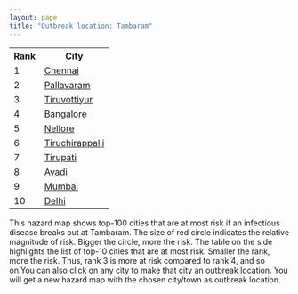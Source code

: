 ```yaml
---
layout: page
title: "Outbreak location: Tambaram"
---
```

<div class="flex-container">
<div class="flex-item-left" id="mapid">
<script src="https://buda-magenta.github.io/hazard_map/load_map.js"></script>

<script>
var marker_outbreak = L.marker([12.929903, 80.111823],{"autoPan": true}).addTo(map); marker_outbreak.bindTooltip("Tambaram").openTooltip();

var circle_1 = L.circle([13.083694, 80.270186], {"pane": "markerPane", "color": "red", "fill": true, "fillOpacity": 0.2, "fillRule": "evenodd", "lineCap": "round", "lineJoin": "round", "opacity": 1.0, "radius": 285766, "stroke": true, "weight": 3}).addTo(map);
circle_1.bindTooltip("Chennai<br>rank: 1<br>hazard index: 0.285766")
circle_1.bindPopup('<a href="https://buda-magenta.github.io/hazard_map/Chennai">Chennai</a>')

var circle_2 = L.circle([12.989816, 80.100987], {"pane": "markerPane", "color": "red", "fill": true, "fillOpacity": 0.2, "fillRule": "evenodd", "lineCap": "round", "lineJoin": "round", "opacity": 1.0, "radius": 34346, "stroke": true, "weight": 3}).addTo(map);
circle_2.bindTooltip("Pallavaram<br>rank: 2<br>hazard index: 0.034346")
circle_2.bindPopup('<a href="https://buda-magenta.github.io/hazard_map/Pallavaram">Pallavaram</a>')

var circle_3 = L.circle([13.156387, 80.300528], {"pane": "markerPane", "color": "red", "fill": true, "fillOpacity": 0.2, "fillRule": "evenodd", "lineCap": "round", "lineJoin": "round", "opacity": 1.0, "radius": 15011, "stroke": true, "weight": 3}).addTo(map);
circle_3.bindTooltip("Tiruvottiyur<br>rank: 3<br>hazard index: 0.015012")
circle_3.bindPopup('<a href="https://buda-magenta.github.io/hazard_map/Tiruvottiyur">Tiruvottiyur</a>')

var circle_4 = L.circle([12.979120, 77.591300], {"pane": "markerPane", "color": "red", "fill": true, "fillOpacity": 0.2, "fillRule": "evenodd", "lineCap": "round", "lineJoin": "round", "opacity": 1.0, "radius": 9274, "stroke": true, "weight": 3}).addTo(map);
circle_4.bindTooltip("Bangalore<br>rank: 4<br>hazard index: 0.009274")
circle_4.bindPopup('<a href="https://buda-magenta.github.io/hazard_map/Bangalore">Bangalore</a>')

var circle_5 = L.circle([14.449372, 79.987376], {"pane": "markerPane", "color": "red", "fill": true, "fillOpacity": 0.2, "fillRule": "evenodd", "lineCap": "round", "lineJoin": "round", "opacity": 1.0, "radius": 8617, "stroke": true, "weight": 3}).addTo(map);
circle_5.bindTooltip("Nellore<br>rank: 5<br>hazard index: 0.008618")
circle_5.bindPopup('<a href="https://buda-magenta.github.io/hazard_map/Nellore">Nellore</a>')

var circle_6 = L.circle([10.804973, 78.687030], {"pane": "markerPane", "color": "red", "fill": true, "fillOpacity": 0.2, "fillRule": "evenodd", "lineCap": "round", "lineJoin": "round", "opacity": 1.0, "radius": 7098, "stroke": true, "weight": 3}).addTo(map);
circle_6.bindTooltip("Tiruchirappalli<br>rank: 6<br>hazard index: 0.007099")
circle_6.bindPopup('<a href="https://buda-magenta.github.io/hazard_map/Tiruchirappalli">Tiruchirappalli</a>')

var circle_7 = L.circle([13.631637, 79.423171], {"pane": "markerPane", "color": "red", "fill": true, "fillOpacity": 0.2, "fillRule": "evenodd", "lineCap": "round", "lineJoin": "round", "opacity": 1.0, "radius": 6122, "stroke": true, "weight": 3}).addTo(map);
circle_7.bindTooltip("Tirupati<br>rank: 7<br>hazard index: 0.006123")
circle_7.bindPopup('<a href="https://buda-magenta.github.io/hazard_map/Tirupati">Tirupati</a>')

var circle_8 = L.circle([13.125476, 80.094090], {"pane": "markerPane", "color": "red", "fill": true, "fillOpacity": 0.2, "fillRule": "evenodd", "lineCap": "round", "lineJoin": "round", "opacity": 1.0, "radius": 5879, "stroke": true, "weight": 3}).addTo(map);
circle_8.bindTooltip("Avadi<br>rank: 8<br>hazard index: 0.005879")
circle_8.bindPopup('<a href="https://buda-magenta.github.io/hazard_map/Avadi">Avadi</a>')

var circle_9 = L.circle([19.075990, 72.877393], {"pane": "markerPane", "color": "red", "fill": true, "fillOpacity": 0.2, "fillRule": "evenodd", "lineCap": "round", "lineJoin": "round", "opacity": 1.0, "radius": 5410, "stroke": true, "weight": 3}).addTo(map);
circle_9.bindTooltip("Mumbai<br>rank: 9<br>hazard index: 0.005411")
circle_9.bindPopup('<a href="https://buda-magenta.github.io/hazard_map/Mumbai">Mumbai</a>')

var circle_10 = L.circle([28.651718, 77.221939], {"pane": "markerPane", "color": "red", "fill": true, "fillOpacity": 0.2, "fillRule": "evenodd", "lineCap": "round", "lineJoin": "round", "opacity": 1.0, "radius": 5382, "stroke": true, "weight": 3}).addTo(map);
circle_10.bindTooltip("Delhi<br>rank: 10<br>hazard index: 0.005382")
circle_10.bindPopup('<a href="https://buda-magenta.github.io/hazard_map/Delhi">Delhi</a>')

var circle_11 = L.circle([11.001812, 76.962842], {"pane": "markerPane", "color": "red", "fill": true, "fillOpacity": 0.2, "fillRule": "evenodd", "lineCap": "round", "lineJoin": "round", "opacity": 1.0, "radius": 5111, "stroke": true, "weight": 3}).addTo(map);
circle_11.bindTooltip("Coimbatore<br>rank: 11<br>hazard index: 0.005111")
circle_11.bindPopup('<a href="https://buda-magenta.github.io/hazard_map/Coimbatore">Coimbatore</a>')

var circle_12 = L.circle([9.926115, 78.114098], {"pane": "markerPane", "color": "red", "fill": true, "fillOpacity": 0.2, "fillRule": "evenodd", "lineCap": "round", "lineJoin": "round", "opacity": 1.0, "radius": 5103, "stroke": true, "weight": 3}).addTo(map);
circle_12.bindTooltip("Madurai<br>rank: 12<br>hazard index: 0.005104")
circle_12.bindPopup('<a href="https://buda-magenta.github.io/hazard_map/Madurai">Madurai</a>')

var circle_13 = L.circle([11.664300, 78.146000], {"pane": "markerPane", "color": "red", "fill": true, "fillOpacity": 0.2, "fillRule": "evenodd", "lineCap": "round", "lineJoin": "round", "opacity": 1.0, "radius": 4255, "stroke": true, "weight": 3}).addTo(map);
circle_13.bindTooltip("Salem<br>rank: 13<br>hazard index: 0.004255")
circle_13.bindPopup('<a href="https://buda-magenta.github.io/hazard_map/Salem">Salem</a>')

var circle_14 = L.circle([17.388786, 78.461065], {"pane": "markerPane", "color": "red", "fill": true, "fillOpacity": 0.2, "fillRule": "evenodd", "lineCap": "round", "lineJoin": "round", "opacity": 1.0, "radius": 3765, "stroke": true, "weight": 3}).addTo(map);
circle_14.bindTooltip("Hyderabad<br>rank: 14<br>hazard index: 0.003766")
circle_14.bindPopup('<a href="https://buda-magenta.github.io/hazard_map/Hyderabad">Hyderabad</a>')

var circle_15 = L.circle([12.794811, 79.000641], {"pane": "markerPane", "color": "red", "fill": true, "fillOpacity": 0.2, "fillRule": "evenodd", "lineCap": "round", "lineJoin": "round", "opacity": 1.0, "radius": 3170, "stroke": true, "weight": 3}).addTo(map);
circle_15.bindTooltip("Vellore<br>rank: 15<br>hazard index: 0.003171")
circle_15.bindPopup('<a href="https://buda-magenta.github.io/hazard_map/Vellore">Vellore</a>')

var circle_16 = L.circle([11.715950, 79.767053], {"pane": "markerPane", "color": "red", "fill": true, "fillOpacity": 0.2, "fillRule": "evenodd", "lineCap": "round", "lineJoin": "round", "opacity": 1.0, "radius": 2907, "stroke": true, "weight": 3}).addTo(map);
circle_16.bindTooltip("Cuddalore Port<br>rank: 16<br>hazard index: 0.002908")
circle_16.bindPopup('<a href="https://buda-magenta.github.io/hazard_map/Cuddalore_Port">Cuddalore Port</a>')

var circle_17 = L.circle([22.541418, 88.357691], {"pane": "markerPane", "color": "red", "fill": true, "fillOpacity": 0.2, "fillRule": "evenodd", "lineCap": "round", "lineJoin": "round", "opacity": 1.0, "radius": 2820, "stroke": true, "weight": 3}).addTo(map);
circle_17.bindTooltip("Kolkata<br>rank: 17<br>hazard index: 0.002820")
circle_17.bindPopup('<a href="https://buda-magenta.github.io/hazard_map/Kolkata">Kolkata</a>')

var circle_18 = L.circle([12.836393, 79.705330], {"pane": "markerPane", "color": "red", "fill": true, "fillOpacity": 0.2, "fillRule": "evenodd", "lineCap": "round", "lineJoin": "round", "opacity": 1.0, "radius": 2746, "stroke": true, "weight": 3}).addTo(map);
circle_18.bindTooltip("Kanchipuram<br>rank: 18<br>hazard index: 0.002747")
circle_18.bindPopup('<a href="https://buda-magenta.github.io/hazard_map/Kanchipuram">Kanchipuram</a>')

var circle_19 = L.circle([16.508759, 80.618510], {"pane": "markerPane", "color": "red", "fill": true, "fillOpacity": 0.2, "fillRule": "evenodd", "lineCap": "round", "lineJoin": "round", "opacity": 1.0, "radius": 2085, "stroke": true, "weight": 3}).addTo(map);
circle_19.bindTooltip("Vijayawada<br>rank: 19<br>hazard index: 0.002085")
circle_19.bindPopup('<a href="https://buda-magenta.github.io/hazard_map/Vijayawada">Vijayawada</a>')

var circle_20 = L.circle([18.521428, 73.854454], {"pane": "markerPane", "color": "red", "fill": true, "fillOpacity": 0.2, "fillRule": "evenodd", "lineCap": "round", "lineJoin": "round", "opacity": 1.0, "radius": 2052, "stroke": true, "weight": 3}).addTo(map);
circle_20.bindTooltip("Pune<br>rank: 20<br>hazard index: 0.002053")
circle_20.bindPopup('<a href="https://buda-magenta.github.io/hazard_map/Pune">Pune</a>')

var circle_21 = L.circle([8.576971, 77.050125], {"pane": "markerPane", "color": "red", "fill": true, "fillOpacity": 0.2, "fillRule": "evenodd", "lineCap": "round", "lineJoin": "round", "opacity": 1.0, "radius": 1354, "stroke": true, "weight": 3}).addTo(map);
circle_21.bindTooltip("Thiruvananthapuram<br>rank: 21<br>hazard index: 0.001354")
circle_21.bindPopup('<a href="https://buda-magenta.github.io/hazard_map/Thiruvananthapuram">Thiruvananthapuram</a>')

var circle_22 = L.circle([11.101781, 77.345192], {"pane": "markerPane", "color": "red", "fill": true, "fillOpacity": 0.2, "fillRule": "evenodd", "lineCap": "round", "lineJoin": "round", "opacity": 1.0, "radius": 1340, "stroke": true, "weight": 3}).addTo(map);
circle_22.bindTooltip("Tiruppur<br>rank: 22<br>hazard index: 0.001340")
circle_22.bindPopup('<a href="https://buda-magenta.github.io/hazard_map/Tiruppur">Tiruppur</a>')

var circle_23 = L.circle([12.792907, 78.699917], {"pane": "markerPane", "color": "red", "fill": true, "fillOpacity": 0.2, "fillRule": "evenodd", "lineCap": "round", "lineJoin": "round", "opacity": 1.0, "radius": 1323, "stroke": true, "weight": 3}).addTo(map);
circle_23.bindTooltip("Ambur<br>rank: 23<br>hazard index: 0.001323")
circle_23.bindPopup('<a href="https://buda-magenta.github.io/hazard_map/Ambur">Ambur</a>')

var circle_24 = L.circle([12.955100, 78.269900], {"pane": "markerPane", "color": "red", "fill": true, "fillOpacity": 0.2, "fillRule": "evenodd", "lineCap": "round", "lineJoin": "round", "opacity": 1.0, "radius": 1310, "stroke": true, "weight": 3}).addTo(map);
circle_24.bindTooltip("Robertson Pet<br>rank: 24<br>hazard index: 0.001310")
circle_24.bindPopup('<a href="https://buda-magenta.github.io/hazard_map/Robertson_Pet">Robertson Pet</a>')

var circle_25 = L.circle([13.573260, 78.479146], {"pane": "markerPane", "color": "red", "fill": true, "fillOpacity": 0.2, "fillRule": "evenodd", "lineCap": "round", "lineJoin": "round", "opacity": 1.0, "radius": 1275, "stroke": true, "weight": 3}).addTo(map);
circle_25.bindTooltip("Madanapalle<br>rank: 25<br>hazard index: 0.001276")
circle_25.bindPopup('<a href="https://buda-magenta.github.io/hazard_map/Madanapalle">Madanapalle</a>')

var circle_26 = L.circle([17.723128, 83.301284], {"pane": "markerPane", "color": "red", "fill": true, "fillOpacity": 0.2, "fillRule": "evenodd", "lineCap": "round", "lineJoin": "round", "opacity": 1.0, "radius": 1230, "stroke": true, "weight": 3}).addTo(map);
circle_26.bindTooltip("Visakhapatnam<br>rank: 26<br>hazard index: 0.001230")
circle_26.bindPopup('<a href="https://buda-magenta.github.io/hazard_map/Visakhapatnam">Visakhapatnam</a>')

var circle_27 = L.circle([23.021624, 72.579707], {"pane": "markerPane", "color": "red", "fill": true, "fillOpacity": 0.2, "fillRule": "evenodd", "lineCap": "round", "lineJoin": "round", "opacity": 1.0, "radius": 1149, "stroke": true, "weight": 3}).addTo(map);
circle_27.bindTooltip("Ahmedabad<br>rank: 27<br>hazard index: 0.001149")
circle_27.bindPopup('<a href="https://buda-magenta.github.io/hazard_map/Ahmedabad">Ahmedabad</a>')

var circle_28 = L.circle([9.931308, 76.267414], {"pane": "markerPane", "color": "red", "fill": true, "fillOpacity": 0.2, "fillRule": "evenodd", "lineCap": "round", "lineJoin": "round", "opacity": 1.0, "radius": 1072, "stroke": true, "weight": 3}).addTo(map);
circle_28.bindTooltip("Kochi<br>rank: 28<br>hazard index: 0.001073")
circle_28.bindPopup('<a href="https://buda-magenta.github.io/hazard_map/Kochi">Kochi</a>')

var circle_29 = L.circle([13.160105, 79.155551], {"pane": "markerPane", "color": "red", "fill": true, "fillOpacity": 0.2, "fillRule": "evenodd", "lineCap": "round", "lineJoin": "round", "opacity": 1.0, "radius": 1034, "stroke": true, "weight": 3}).addTo(map);
circle_29.bindTooltip("Chittoor<br>rank: 29<br>hazard index: 0.001035")
circle_29.bindPopup('<a href="https://buda-magenta.github.io/hazard_map/Chittoor">Chittoor</a>')

var circle_30 = L.circle([11.664535, 92.739045], {"pane": "markerPane", "color": "red", "fill": true, "fillOpacity": 0.2, "fillRule": "evenodd", "lineCap": "round", "lineJoin": "round", "opacity": 1.0, "radius": 1007, "stroke": true, "weight": 3}).addTo(map);
circle_30.bindTooltip("Port Blair<br>rank: 30<br>hazard index: 0.001008")
circle_30.bindPopup('<a href="https://buda-magenta.github.io/hazard_map/Port_Blair">Port Blair</a>')

var circle_31 = L.circle([10.915649, 79.806949], {"pane": "markerPane", "color": "red", "fill": true, "fillOpacity": 0.2, "fillRule": "evenodd", "lineCap": "round", "lineJoin": "round", "opacity": 1.0, "radius": 1005, "stroke": true, "weight": 3}).addTo(map);
circle_31.bindTooltip("Pondicherry<br>rank: 31<br>hazard index: 0.001006")
circle_31.bindPopup('<a href="https://buda-magenta.github.io/hazard_map/Pondicherry">Pondicherry</a>')

var circle_32 = L.circle([10.786027, 79.138150], {"pane": "markerPane", "color": "red", "fill": true, "fillOpacity": 0.2, "fillRule": "evenodd", "lineCap": "round", "lineJoin": "round", "opacity": 1.0, "radius": 1004, "stroke": true, "weight": 3}).addTo(map);
circle_32.bindTooltip("Thanjavur<br>rank: 32<br>hazard index: 0.001005")
circle_32.bindPopup('<a href="https://buda-magenta.github.io/hazard_map/Thanjavur">Thanjavur</a>')

var circle_33 = L.circle([12.227213, 79.070156], {"pane": "markerPane", "color": "red", "fill": true, "fillOpacity": 0.2, "fillRule": "evenodd", "lineCap": "round", "lineJoin": "round", "opacity": 1.0, "radius": 859, "stroke": true, "weight": 3}).addTo(map);
circle_33.bindTooltip("Tiruvannamalai<br>rank: 33<br>hazard index: 0.000859")
circle_33.bindPopup('<a href="https://buda-magenta.github.io/hazard_map/Tiruvannamalai">Tiruvannamalai</a>')

var circle_34 = L.circle([10.330330, 78.067398], {"pane": "markerPane", "color": "red", "fill": true, "fillOpacity": 0.2, "fillRule": "evenodd", "lineCap": "round", "lineJoin": "round", "opacity": 1.0, "radius": 855, "stroke": true, "weight": 3}).addTo(map);
circle_34.bindTooltip("Dindigul<br>rank: 34<br>hazard index: 0.000855")
circle_34.bindPopup('<a href="https://buda-magenta.github.io/hazard_map/Dindigul">Dindigul</a>')

var circle_35 = L.circle([20.266777, 85.843559], {"pane": "markerPane", "color": "red", "fill": true, "fillOpacity": 0.2, "fillRule": "evenodd", "lineCap": "round", "lineJoin": "round", "opacity": 1.0, "radius": 746, "stroke": true, "weight": 3}).addTo(map);
circle_35.bindTooltip("Bhubaneswar<br>rank: 35<br>hazard index: 0.000747")
circle_35.bindPopup('<a href="https://buda-magenta.github.io/hazard_map/Bhubaneswar">Bhubaneswar</a>')

var circle_36 = L.circle([8.701220, 77.579269], {"pane": "markerPane", "color": "red", "fill": true, "fillOpacity": 0.2, "fillRule": "evenodd", "lineCap": "round", "lineJoin": "round", "opacity": 1.0, "radius": 746, "stroke": true, "weight": 3}).addTo(map);
circle_36.bindTooltip("Tirunelveli<br>rank: 36<br>hazard index: 0.000746")
circle_36.bindPopup('<a href="https://buda-magenta.github.io/hazard_map/Tirunelveli">Tirunelveli</a>')

var circle_37 = L.circle([25.531031, 78.652689], {"pane": "markerPane", "color": "red", "fill": true, "fillOpacity": 0.2, "fillRule": "evenodd", "lineCap": "round", "lineJoin": "round", "opacity": 1.0, "radius": 648, "stroke": true, "weight": 3}).addTo(map);
circle_37.bindTooltip("Jhansi<br>rank: 37<br>hazard index: 0.000648")
circle_37.bindPopup('<a href="https://buda-magenta.github.io/hazard_map/Jhansi">Jhansi</a>')

var circle_38 = L.circle([11.369204, 77.676627], {"pane": "markerPane", "color": "red", "fill": true, "fillOpacity": 0.2, "fillRule": "evenodd", "lineCap": "round", "lineJoin": "round", "opacity": 1.0, "radius": 626, "stroke": true, "weight": 3}).addTo(map);
circle_38.bindTooltip("Erode<br>rank: 38<br>hazard index: 0.000626")
circle_38.bindPopup('<a href="https://buda-magenta.github.io/hazard_map/Erode">Erode</a>')

var circle_39 = L.circle([21.149813, 79.082056], {"pane": "markerPane", "color": "red", "fill": true, "fillOpacity": 0.2, "fillRule": "evenodd", "lineCap": "round", "lineJoin": "round", "opacity": 1.0, "radius": 557, "stroke": true, "weight": 3}).addTo(map);
circle_39.bindTooltip("Nagpur<br>rank: 39<br>hazard index: 0.000557")
circle_39.bindPopup('<a href="https://buda-magenta.github.io/hazard_map/Nagpur">Nagpur</a>')

var circle_40 = L.circle([26.180598, 91.753943], {"pane": "markerPane", "color": "red", "fill": true, "fillOpacity": 0.2, "fillRule": "evenodd", "lineCap": "round", "lineJoin": "round", "opacity": 1.0, "radius": 529, "stroke": true, "weight": 3}).addTo(map);
circle_40.bindTooltip("Guwahati<br>rank: 40<br>hazard index: 0.000529")
circle_40.bindPopup('<a href="https://buda-magenta.github.io/hazard_map/Guwahati">Guwahati</a>')

var circle_41 = L.circle([12.869810, 74.843008], {"pane": "markerPane", "color": "red", "fill": true, "fillOpacity": 0.2, "fillRule": "evenodd", "lineCap": "round", "lineJoin": "round", "opacity": 1.0, "radius": 508, "stroke": true, "weight": 3}).addTo(map);
circle_41.bindTooltip("Mangalore<br>rank: 41<br>hazard index: 0.000509")
circle_41.bindPopup('<a href="https://buda-magenta.github.io/hazard_map/Mangalore">Mangalore</a>')

var circle_42 = L.circle([16.291519, 80.454159], {"pane": "markerPane", "color": "red", "fill": true, "fillOpacity": 0.2, "fillRule": "evenodd", "lineCap": "round", "lineJoin": "round", "opacity": 1.0, "radius": 495, "stroke": true, "weight": 3}).addTo(map);
circle_42.bindTooltip("Guntur<br>rank: 42<br>hazard index: 0.000495")
circle_42.bindPopup('<a href="https://buda-magenta.github.io/hazard_map/Guntur">Guntur</a>')

var circle_43 = L.circle([10.964555, 79.371730], {"pane": "markerPane", "color": "red", "fill": true, "fillOpacity": 0.2, "fillRule": "evenodd", "lineCap": "round", "lineJoin": "round", "opacity": 1.0, "radius": 491, "stroke": true, "weight": 3}).addTo(map);
circle_43.bindTooltip("Kumbakonam<br>rank: 43<br>hazard index: 0.000492")
circle_43.bindPopup('<a href="https://buda-magenta.github.io/hazard_map/Kumbakonam">Kumbakonam</a>')

var circle_44 = L.circle([11.258608, 75.778874], {"pane": "markerPane", "color": "red", "fill": true, "fillOpacity": 0.2, "fillRule": "evenodd", "lineCap": "round", "lineJoin": "round", "opacity": 1.0, "radius": 480, "stroke": true, "weight": 3}).addTo(map);
circle_44.bindTooltip("Kozhikode<br>rank: 44<br>hazard index: 0.000481")
circle_44.bindPopup('<a href="https://buda-magenta.github.io/hazard_map/Kozhikode">Kozhikode</a>')

var circle_45 = L.circle([8.887951, 76.595501], {"pane": "markerPane", "color": "red", "fill": true, "fillOpacity": 0.2, "fillRule": "evenodd", "lineCap": "round", "lineJoin": "round", "opacity": 1.0, "radius": 460, "stroke": true, "weight": 3}).addTo(map);
circle_45.bindTooltip("Kollam<br>rank: 45<br>hazard index: 0.000460")
circle_45.bindPopup('<a href="https://buda-magenta.github.io/hazard_map/Kollam">Kollam</a>')

var circle_46 = L.circle([10.525626, 76.213254], {"pane": "markerPane", "color": "red", "fill": true, "fillOpacity": 0.2, "fillRule": "evenodd", "lineCap": "round", "lineJoin": "round", "opacity": 1.0, "radius": 459, "stroke": true, "weight": 3}).addTo(map);
circle_46.bindTooltip("Thrissur<br>rank: 46<br>hazard index: 0.000460")
circle_46.bindPopup('<a href="https://buda-magenta.github.io/hazard_map/Thrissur">Thrissur</a>')

var circle_47 = L.circle([15.398403, 73.812918], {"pane": "markerPane", "color": "red", "fill": true, "fillOpacity": 0.2, "fillRule": "evenodd", "lineCap": "round", "lineJoin": "round", "opacity": 1.0, "radius": 457, "stroke": true, "weight": 3}).addTo(map);
circle_47.bindTooltip("Vasco Da Gama<br>rank: 47<br>hazard index: 0.000457")
circle_47.bindPopup('<a href="https://buda-magenta.github.io/hazard_map/Vasco_Da_Gama">Vasco Da Gama</a>')

var circle_48 = L.circle([12.305183, 76.655361], {"pane": "markerPane", "color": "red", "fill": true, "fillOpacity": 0.2, "fillRule": "evenodd", "lineCap": "round", "lineJoin": "round", "opacity": 1.0, "radius": 435, "stroke": true, "weight": 3}).addTo(map);
circle_48.bindTooltip("Mysore<br>rank: 48<br>hazard index: 0.000436")
circle_48.bindPopup('<a href="https://buda-magenta.github.io/hazard_map/Mysore">Mysore</a>')

var circle_49 = L.circle([26.915458, 75.818982], {"pane": "markerPane", "color": "red", "fill": true, "fillOpacity": 0.2, "fillRule": "evenodd", "lineCap": "round", "lineJoin": "round", "opacity": 1.0, "radius": 427, "stroke": true, "weight": 3}).addTo(map);
circle_49.bindTooltip("Jaipur<br>rank: 49<br>hazard index: 0.000427")
circle_49.bindPopup('<a href="https://buda-magenta.github.io/hazard_map/Jaipur">Jaipur</a>')

var circle_50 = L.circle([17.005045, 81.780473], {"pane": "markerPane", "color": "red", "fill": true, "fillOpacity": 0.2, "fillRule": "evenodd", "lineCap": "round", "lineJoin": "round", "opacity": 1.0, "radius": 392, "stroke": true, "weight": 3}).addTo(map);
circle_50.bindTooltip("Rajahmundry<br>rank: 50<br>hazard index: 0.000393")
circle_50.bindPopup('<a href="https://buda-magenta.github.io/hazard_map/Rajahmundry">Rajahmundry</a>')

var circle_51 = L.circle([10.805628, 79.824660], {"pane": "markerPane", "color": "red", "fill": true, "fillOpacity": 0.2, "fillRule": "evenodd", "lineCap": "round", "lineJoin": "round", "opacity": 1.0, "radius": 359, "stroke": true, "weight": 3}).addTo(map);
circle_51.bindTooltip("Nagapattinam<br>rank: 51<br>hazard index: 0.000360")
circle_51.bindPopup('<a href="https://buda-magenta.github.io/hazard_map/Nagapattinam">Nagapattinam</a>')

var circle_52 = L.circle([15.507554, 80.060800], {"pane": "markerPane", "color": "red", "fill": true, "fillOpacity": 0.2, "fillRule": "evenodd", "lineCap": "round", "lineJoin": "round", "opacity": 1.0, "radius": 334, "stroke": true, "weight": 3}).addTo(map);
circle_52.bindTooltip("Ongole<br>rank: 52<br>hazard index: 0.000335")
circle_52.bindPopup('<a href="https://buda-magenta.github.io/hazard_map/Ongole">Ongole</a>')

var circle_53 = L.circle([10.787898, 76.474087], {"pane": "markerPane", "color": "red", "fill": true, "fillOpacity": 0.2, "fillRule": "evenodd", "lineCap": "round", "lineJoin": "round", "opacity": 1.0, "radius": 323, "stroke": true, "weight": 3}).addTo(map);
circle_53.bindTooltip("Palakkad<br>rank: 53<br>hazard index: 0.000323")
circle_53.bindPopup('<a href="https://buda-magenta.github.io/hazard_map/Palakkad">Palakkad</a>')

var circle_54 = L.circle([19.194329, 72.970178], {"pane": "markerPane", "color": "red", "fill": true, "fillOpacity": 0.2, "fillRule": "evenodd", "lineCap": "round", "lineJoin": "round", "opacity": 1.0, "radius": 302, "stroke": true, "weight": 3}).addTo(map);
circle_54.bindTooltip("Thane<br>rank: 54<br>hazard index: 0.000303")
circle_54.bindPopup('<a href="https://buda-magenta.github.io/hazard_map/Thane">Thane</a>')

var circle_55 = L.circle([14.475294, 78.821686], {"pane": "markerPane", "color": "red", "fill": true, "fillOpacity": 0.2, "fillRule": "evenodd", "lineCap": "round", "lineJoin": "round", "opacity": 1.0, "radius": 289, "stroke": true, "weight": 3}).addTo(map);
circle_55.bindTooltip("Kadapa<br>rank: 55<br>hazard index: 0.000290")
circle_55.bindPopup('<a href="https://buda-magenta.github.io/hazard_map/Kadapa">Kadapa</a>')

var circle_56 = L.circle([8.805260, 78.145274], {"pane": "markerPane", "color": "red", "fill": true, "fillOpacity": 0.2, "fillRule": "evenodd", "lineCap": "round", "lineJoin": "round", "opacity": 1.0, "radius": 288, "stroke": true, "weight": 3}).addTo(map);
circle_56.bindTooltip("Thoothukudi<br>rank: 56<br>hazard index: 0.000289")
circle_56.bindPopup('<a href="https://buda-magenta.github.io/hazard_map/Thoothukudi">Thoothukudi</a>')

var circle_57 = L.circle([10.500000, 78.833333], {"pane": "markerPane", "color": "red", "fill": true, "fillOpacity": 0.2, "fillRule": "evenodd", "lineCap": "round", "lineJoin": "round", "opacity": 1.0, "radius": 270, "stroke": true, "weight": 3}).addTo(map);
circle_57.bindTooltip("Pudukkottai<br>rank: 57<br>hazard index: 0.000271")
circle_57.bindPopup('<a href="https://buda-magenta.github.io/hazard_map/Pudukkottai">Pudukkottai</a>')

var circle_58 = L.circle([23.258486, 77.401989], {"pane": "markerPane", "color": "red", "fill": true, "fillOpacity": 0.2, "fillRule": "evenodd", "lineCap": "round", "lineJoin": "round", "opacity": 1.0, "radius": 267, "stroke": true, "weight": 3}).addTo(map);
circle_58.bindTooltip("Bhopal<br>rank: 58<br>hazard index: 0.000267")
circle_58.bindPopup('<a href="https://buda-magenta.github.io/hazard_map/Bhopal">Bhopal</a>')

var circle_59 = L.circle([21.170200, 72.831100], {"pane": "markerPane", "color": "red", "fill": true, "fillOpacity": 0.2, "fillRule": "evenodd", "lineCap": "round", "lineJoin": "round", "opacity": 1.0, "radius": 263, "stroke": true, "weight": 3}).addTo(map);
circle_59.bindTooltip("Surat<br>rank: 59<br>hazard index: 0.000264")
circle_59.bindPopup('<a href="https://buda-magenta.github.io/hazard_map/Surat">Surat</a>')

var circle_60 = L.circle([10.044512, 78.743363], {"pane": "markerPane", "color": "red", "fill": true, "fillOpacity": 0.2, "fillRule": "evenodd", "lineCap": "round", "lineJoin": "round", "opacity": 1.0, "radius": 246, "stroke": true, "weight": 3}).addTo(map);
circle_60.bindTooltip("Karaikkudi<br>rank: 60<br>hazard index: 0.000247")
circle_60.bindPopup('<a href="https://buda-magenta.github.io/hazard_map/Karaikkudi">Karaikkudi</a>')

var circle_61 = L.circle([8.188047, 77.429049], {"pane": "markerPane", "color": "red", "fill": true, "fillOpacity": 0.2, "fillRule": "evenodd", "lineCap": "round", "lineJoin": "round", "opacity": 1.0, "radius": 240, "stroke": true, "weight": 3}).addTo(map);
circle_61.bindTooltip("Nagercoil<br>rank: 61<br>hazard index: 0.000241")
circle_61.bindPopup('<a href="https://buda-magenta.github.io/hazard_map/Nagercoil">Nagercoil</a>')

var circle_62 = L.circle([13.340077, 77.100621], {"pane": "markerPane", "color": "red", "fill": true, "fillOpacity": 0.2, "fillRule": "evenodd", "lineCap": "round", "lineJoin": "round", "opacity": 1.0, "radius": 236, "stroke": true, "weight": 3}).addTo(map);
circle_62.bindTooltip("Tumkur<br>rank: 62<br>hazard index: 0.000237")
circle_62.bindPopup('<a href="https://buda-magenta.github.io/hazard_map/Tumkur">Tumkur</a>')

var circle_63 = L.circle([16.237773, 80.646422], {"pane": "markerPane", "color": "red", "fill": true, "fillOpacity": 0.2, "fillRule": "evenodd", "lineCap": "round", "lineJoin": "round", "opacity": 1.0, "radius": 226, "stroke": true, "weight": 3}).addTo(map);
circle_63.bindTooltip("Tenali<br>rank: 63<br>hazard index: 0.000226")
circle_63.bindPopup('<a href="https://buda-magenta.github.io/hazard_map/Tenali">Tenali</a>')

var circle_64 = L.circle([17.980609, 79.598212], {"pane": "markerPane", "color": "red", "fill": true, "fillOpacity": 0.2, "fillRule": "evenodd", "lineCap": "round", "lineJoin": "round", "opacity": 1.0, "radius": 202, "stroke": true, "weight": 3}).addTo(map);
circle_64.bindTooltip("Warangal<br>rank: 64<br>hazard index: 0.000202")
circle_64.bindPopup('<a href="https://buda-magenta.github.io/hazard_map/Warangal">Warangal</a>')

var circle_65 = L.circle([22.720362, 75.868200], {"pane": "markerPane", "color": "red", "fill": true, "fillOpacity": 0.2, "fillRule": "evenodd", "lineCap": "round", "lineJoin": "round", "opacity": 1.0, "radius": 188, "stroke": true, "weight": 3}).addTo(map);
circle_65.bindTooltip("Indore<br>rank: 65<br>hazard index: 0.000189")
circle_65.bindPopup('<a href="https://buda-magenta.github.io/hazard_map/Indore">Indore</a>')

var circle_66 = L.circle([26.838100, 80.934600], {"pane": "markerPane", "color": "red", "fill": true, "fillOpacity": 0.2, "fillRule": "evenodd", "lineCap": "round", "lineJoin": "round", "opacity": 1.0, "radius": 185, "stroke": true, "weight": 3}).addTo(map);
circle_66.bindTooltip("Lucknow<br>rank: 66<br>hazard index: 0.000185")
circle_66.bindPopup('<a href="https://buda-magenta.github.io/hazard_map/Lucknow">Lucknow</a>')

var circle_67 = L.circle([9.403158, 77.518264], {"pane": "markerPane", "color": "red", "fill": true, "fillOpacity": 0.2, "fillRule": "evenodd", "lineCap": "round", "lineJoin": "round", "opacity": 1.0, "radius": 171, "stroke": true, "weight": 3}).addTo(map);
circle_67.bindTooltip("Rajapalayam<br>rank: 67<br>hazard index: 0.000172")
circle_67.bindPopup('<a href="https://buda-magenta.github.io/hazard_map/Rajapalayam">Rajapalayam</a>')

var circle_68 = L.circle([20.468600, 85.879200], {"pane": "markerPane", "color": "red", "fill": true, "fillOpacity": 0.2, "fillRule": "evenodd", "lineCap": "round", "lineJoin": "round", "opacity": 1.0, "radius": 166, "stroke": true, "weight": 3}).addTo(map);
circle_68.bindTooltip("Cuttack<br>rank: 68<br>hazard index: 0.000167")
circle_68.bindPopup('<a href="https://buda-magenta.github.io/hazard_map/Cuttack">Cuttack</a>')

var circle_69 = L.circle([9.500665, 76.412414], {"pane": "markerPane", "color": "red", "fill": true, "fillOpacity": 0.2, "fillRule": "evenodd", "lineCap": "round", "lineJoin": "round", "opacity": 1.0, "radius": 166, "stroke": true, "weight": 3}).addTo(map);
circle_69.bindTooltip("Alappuzha<br>rank: 69<br>hazard index: 0.000166")
circle_69.bindPopup('<a href="https://buda-magenta.github.io/hazard_map/Alappuzha">Alappuzha</a>')

var circle_70 = L.circle([16.943738, 82.235061], {"pane": "markerPane", "color": "red", "fill": true, "fillOpacity": 0.2, "fillRule": "evenodd", "lineCap": "round", "lineJoin": "round", "opacity": 1.0, "radius": 160, "stroke": true, "weight": 3}).addTo(map);
circle_70.bindTooltip("Kakinada<br>rank: 70<br>hazard index: 0.000160")
circle_70.bindPopup('<a href="https://buda-magenta.github.io/hazard_map/Kakinada">Kakinada</a>')

var circle_71 = L.circle([25.609324, 85.123525], {"pane": "markerPane", "color": "red", "fill": true, "fillOpacity": 0.2, "fillRule": "evenodd", "lineCap": "round", "lineJoin": "round", "opacity": 1.0, "radius": 150, "stroke": true, "weight": 3}).addTo(map);
circle_71.bindTooltip("Patna<br>rank: 71<br>hazard index: 0.000150")
circle_71.bindPopup('<a href="https://buda-magenta.github.io/hazard_map/Patna">Patna</a>')

var circle_72 = L.circle([13.137000, 78.133961], {"pane": "markerPane", "color": "red", "fill": true, "fillOpacity": 0.2, "fillRule": "evenodd", "lineCap": "round", "lineJoin": "round", "opacity": 1.0, "radius": 149, "stroke": true, "weight": 3}).addTo(map);
circle_72.bindTooltip("Kolar<br>rank: 72<br>hazard index: 0.000150")
circle_72.bindPopup('<a href="https://buda-magenta.github.io/hazard_map/Kolar">Kolar</a>')

var circle_73 = L.circle([17.849907, 75.276320], {"pane": "markerPane", "color": "red", "fill": true, "fillOpacity": 0.2, "fillRule": "evenodd", "lineCap": "round", "lineJoin": "round", "opacity": 1.0, "radius": 143, "stroke": true, "weight": 3}).addTo(map);
circle_73.bindTooltip("Solapur<br>rank: 73<br>hazard index: 0.000144")
circle_73.bindPopup('<a href="https://buda-magenta.github.io/hazard_map/Solapur">Solapur</a>')

var circle_74 = L.circle([16.094950, 80.165878], {"pane": "markerPane", "color": "red", "fill": true, "fillOpacity": 0.2, "fillRule": "evenodd", "lineCap": "round", "lineJoin": "round", "opacity": 1.0, "radius": 134, "stroke": true, "weight": 3}).addTo(map);
circle_74.bindTooltip("Chilakaluripet<br>rank: 74<br>hazard index: 0.000135")
circle_74.bindPopup('<a href="https://buda-magenta.github.io/hazard_map/Chilakaluripet">Chilakaluripet</a>')

var circle_75 = L.circle([27.175255, 78.009816], {"pane": "markerPane", "color": "red", "fill": true, "fillOpacity": 0.2, "fillRule": "evenodd", "lineCap": "round", "lineJoin": "round", "opacity": 1.0, "radius": 133, "stroke": true, "weight": 3}).addTo(map);
circle_75.bindTooltip("Agra<br>rank: 75<br>hazard index: 0.000133")
circle_75.bindPopup('<a href="https://buda-magenta.github.io/hazard_map/Agra">Agra</a>')

var circle_76 = L.circle([25.335649, 83.007629], {"pane": "markerPane", "color": "red", "fill": true, "fillOpacity": 0.2, "fillRule": "evenodd", "lineCap": "round", "lineJoin": "round", "opacity": 1.0, "radius": 120, "stroke": true, "weight": 3}).addTo(map);
circle_76.bindTooltip("Varanasi<br>rank: 76<br>hazard index: 0.000120")
circle_76.bindPopup('<a href="https://buda-magenta.github.io/hazard_map/Varanasi">Varanasi</a>')

var circle_77 = L.circle([16.432998, 80.993715], {"pane": "markerPane", "color": "red", "fill": true, "fillOpacity": 0.2, "fillRule": "evenodd", "lineCap": "round", "lineJoin": "round", "opacity": 1.0, "radius": 117, "stroke": true, "weight": 3}).addTo(map);
circle_77.bindTooltip("Gudivada<br>rank: 77<br>hazard index: 0.000118")
circle_77.bindPopup('<a href="https://buda-magenta.github.io/hazard_map/Gudivada">Gudivada</a>')

var circle_78 = L.circle([23.831238, 91.282382], {"pane": "markerPane", "color": "red", "fill": true, "fillOpacity": 0.2, "fillRule": "evenodd", "lineCap": "round", "lineJoin": "round", "opacity": 1.0, "radius": 111, "stroke": true, "weight": 3}).addTo(map);
circle_78.bindTooltip("Agartala<br>rank: 78<br>hazard index: 0.000111")
circle_78.bindPopup('<a href="https://buda-magenta.github.io/hazard_map/Agartala">Agartala</a>')

var circle_79 = L.circle([22.297314, 73.194257], {"pane": "markerPane", "color": "red", "fill": true, "fillOpacity": 0.2, "fillRule": "evenodd", "lineCap": "round", "lineJoin": "round", "opacity": 1.0, "radius": 103, "stroke": true, "weight": 3}).addTo(map);
circle_79.bindTooltip("Vadodara<br>rank: 79<br>hazard index: 0.000104")
circle_79.bindPopup('<a href="https://buda-magenta.github.io/hazard_map/Vadodara">Vadodara</a>')

var circle_80 = L.circle([26.460914, 80.321759], {"pane": "markerPane", "color": "red", "fill": true, "fillOpacity": 0.2, "fillRule": "evenodd", "lineCap": "round", "lineJoin": "round", "opacity": 1.0, "radius": 102, "stroke": true, "weight": 3}).addTo(map);
circle_80.bindTooltip("Kanpur<br>rank: 80<br>hazard index: 0.000103")
circle_80.bindPopup('<a href="https://buda-magenta.github.io/hazard_map/Kanpur">Kanpur</a>')

var circle_81 = L.circle([26.203725, 78.157363], {"pane": "markerPane", "color": "red", "fill": true, "fillOpacity": 0.2, "fillRule": "evenodd", "lineCap": "round", "lineJoin": "round", "opacity": 1.0, "radius": 96, "stroke": true, "weight": 3}).addTo(map);
circle_81.bindTooltip("Gwalior<br>rank: 81<br>hazard index: 0.000096")
circle_81.bindPopup('<a href="https://buda-magenta.github.io/hazard_map/Gwalior">Gwalior</a>')

var circle_82 = L.circle([24.578721, 73.686257], {"pane": "markerPane", "color": "red", "fill": true, "fillOpacity": 0.2, "fillRule": "evenodd", "lineCap": "round", "lineJoin": "round", "opacity": 1.0, "radius": 93, "stroke": true, "weight": 3}).addTo(map);
circle_82.bindTooltip("Udaipur<br>rank: 82<br>hazard index: 0.000093")
circle_82.bindPopup('<a href="https://buda-magenta.github.io/hazard_map/Udaipur">Udaipur</a>')

var circle_83 = L.circle([23.795281, 86.430964], {"pane": "markerPane", "color": "red", "fill": true, "fillOpacity": 0.2, "fillRule": "evenodd", "lineCap": "round", "lineJoin": "round", "opacity": 1.0, "radius": 93, "stroke": true, "weight": 3}).addTo(map);
circle_83.bindTooltip("Dhanbad<br>rank: 83<br>hazard index: 0.000093")
circle_83.bindPopup('<a href="https://buda-magenta.github.io/hazard_map/Dhanbad">Dhanbad</a>')

var circle_84 = L.circle([14.422347, 77.720069], {"pane": "markerPane", "color": "red", "fill": true, "fillOpacity": 0.2, "fillRule": "evenodd", "lineCap": "round", "lineJoin": "round", "opacity": 1.0, "radius": 91, "stroke": true, "weight": 3}).addTo(map);
circle_84.bindTooltip("Dharmavaram<br>rank: 84<br>hazard index: 0.000091")
circle_84.bindPopup('<a href="https://buda-magenta.github.io/hazard_map/Dharmavaram">Dharmavaram</a>')

var circle_85 = L.circle([23.370035, 85.325013], {"pane": "markerPane", "color": "red", "fill": true, "fillOpacity": 0.2, "fillRule": "evenodd", "lineCap": "round", "lineJoin": "round", "opacity": 1.0, "radius": 87, "stroke": true, "weight": 3}).addTo(map);
circle_85.bindTooltip("Ranchi<br>rank: 85<br>hazard index: 0.000088")
circle_85.bindPopup('<a href="https://buda-magenta.github.io/hazard_map/Ranchi">Ranchi</a>')

var circle_86 = L.circle([16.181939, 81.135130], {"pane": "markerPane", "color": "red", "fill": true, "fillOpacity": 0.2, "fillRule": "evenodd", "lineCap": "round", "lineJoin": "round", "opacity": 1.0, "radius": 87, "stroke": true, "weight": 3}).addTo(map);
circle_86.bindTooltip("Machilipatnam<br>rank: 86<br>hazard index: 0.000088")
circle_86.bindPopup('<a href="https://buda-magenta.github.io/hazard_map/Machilipatnam">Machilipatnam</a>')

var circle_87 = L.circle([19.807608, 85.825254], {"pane": "markerPane", "color": "red", "fill": true, "fillOpacity": 0.2, "fillRule": "evenodd", "lineCap": "round", "lineJoin": "round", "opacity": 1.0, "radius": 85, "stroke": true, "weight": 3}).addTo(map);
circle_87.bindTooltip("Puri<br>rank: 87<br>hazard index: 0.000086")
circle_87.bindPopup('<a href="https://buda-magenta.github.io/hazard_map/Puri">Puri</a>')

var circle_88 = L.circle([16.676135, 81.170868], {"pane": "markerPane", "color": "red", "fill": true, "fillOpacity": 0.2, "fillRule": "evenodd", "lineCap": "round", "lineJoin": "round", "opacity": 1.0, "radius": 85, "stroke": true, "weight": 3}).addTo(map);
circle_88.bindTooltip("Eluru<br>rank: 88<br>hazard index: 0.000086")
circle_88.bindPopup('<a href="https://buda-magenta.github.io/hazard_map/Eluru">Eluru</a>')

var circle_89 = L.circle([15.351838, 75.137985], {"pane": "markerPane", "color": "red", "fill": true, "fillOpacity": 0.2, "fillRule": "evenodd", "lineCap": "round", "lineJoin": "round", "opacity": 1.0, "radius": 83, "stroke": true, "weight": 3}).addTo(map);
circle_89.bindTooltip("Hubli<br>rank: 89<br>hazard index: 0.000084")
circle_89.bindPopup('<a href="https://buda-magenta.github.io/hazard_map/Hubli">Hubli</a>')

var circle_90 = L.circle([22.591260, 88.390964], {"pane": "markerPane", "color": "red", "fill": true, "fillOpacity": 0.2, "fillRule": "evenodd", "lineCap": "round", "lineJoin": "round", "opacity": 1.0, "radius": 82, "stroke": true, "weight": 3}).addTo(map);
circle_90.bindTooltip("Bidhan Nagar<br>rank: 90<br>hazard index: 0.000083")
circle_90.bindPopup('<a href="https://buda-magenta.github.io/hazard_map/Bidhan_Nagar">Bidhan Nagar</a>')

var circle_91 = L.circle([18.627929, 73.800983], {"pane": "markerPane", "color": "red", "fill": true, "fillOpacity": 0.2, "fillRule": "evenodd", "lineCap": "round", "lineJoin": "round", "opacity": 1.0, "radius": 81, "stroke": true, "weight": 3}).addTo(map);
circle_91.bindTooltip("Pimpri Chinchwad<br>rank: 91<br>hazard index: 0.000081")
circle_91.bindPopup('<a href="https://buda-magenta.github.io/hazard_map/Pimpri_Chinchwad">Pimpri Chinchwad</a>')

var circle_92 = L.circle([15.143395, 76.919388], {"pane": "markerPane", "color": "red", "fill": true, "fillOpacity": 0.2, "fillRule": "evenodd", "lineCap": "round", "lineJoin": "round", "opacity": 1.0, "radius": 79, "stroke": true, "weight": 3}).addTo(map);
circle_92.bindTooltip("Bellary<br>rank: 92<br>hazard index: 0.000079")
circle_92.bindPopup('<a href="https://buda-magenta.github.io/hazard_map/Bellary">Bellary</a>')

var circle_93 = L.circle([12.732884, 77.830948], {"pane": "markerPane", "color": "red", "fill": true, "fillOpacity": 0.2, "fillRule": "evenodd", "lineCap": "round", "lineJoin": "round", "opacity": 1.0, "radius": 79, "stroke": true, "weight": 3}).addTo(map);
circle_93.bindTooltip("Hosur<br>rank: 93<br>hazard index: 0.000079")
circle_93.bindPopup('<a href="https://buda-magenta.github.io/hazard_map/Hosur">Hosur</a>')

var circle_94 = L.circle([28.428262, 77.002700], {"pane": "markerPane", "color": "red", "fill": true, "fillOpacity": 0.2, "fillRule": "evenodd", "lineCap": "round", "lineJoin": "round", "opacity": 1.0, "radius": 76, "stroke": true, "weight": 3}).addTo(map);
circle_94.bindTooltip("Gurgaon<br>rank: 94<br>hazard index: 0.000076")
circle_94.bindPopup('<a href="https://buda-magenta.github.io/hazard_map/Gurgaon">Gurgaon</a>')

var circle_95 = L.circle([25.438130, 81.833800], {"pane": "markerPane", "color": "red", "fill": true, "fillOpacity": 0.2, "fillRule": "evenodd", "lineCap": "round", "lineJoin": "round", "opacity": 1.0, "radius": 74, "stroke": true, "weight": 3}).addTo(map);
circle_95.bindTooltip("Allahabad<br>rank: 95<br>hazard index: 0.000075")
circle_95.bindPopup('<a href="https://buda-magenta.github.io/hazard_map/Allahabad">Allahabad</a>')

var circle_96 = L.circle([20.011247, 73.790236], {"pane": "markerPane", "color": "red", "fill": true, "fillOpacity": 0.2, "fillRule": "evenodd", "lineCap": "round", "lineJoin": "round", "opacity": 1.0, "radius": 74, "stroke": true, "weight": 3}).addTo(map);
circle_96.bindTooltip("Nashik<br>rank: 96<br>hazard index: 0.000074")
circle_96.bindPopup('<a href="https://buda-magenta.github.io/hazard_map/Nashik">Nashik</a>')

var circle_97 = L.circle([16.542769, 81.527344], {"pane": "markerPane", "color": "red", "fill": true, "fillOpacity": 0.2, "fillRule": "evenodd", "lineCap": "round", "lineJoin": "round", "opacity": 1.0, "radius": 72, "stroke": true, "weight": 3}).addTo(map);
circle_97.bindTooltip("Bhimavaram<br>rank: 97<br>hazard index: 0.000073")
circle_97.bindPopup('<a href="https://buda-magenta.github.io/hazard_map/Bhimavaram">Bhimavaram</a>')

var circle_98 = L.circle([26.698885, 88.320030], {"pane": "markerPane", "color": "red", "fill": true, "fillOpacity": 0.2, "fillRule": "evenodd", "lineCap": "round", "lineJoin": "round", "opacity": 1.0, "radius": 72, "stroke": true, "weight": 3}).addTo(map);
circle_98.bindTooltip("Bagdogra<br>rank: 98<br>hazard index: 0.000072")
circle_98.bindPopup('<a href="https://buda-magenta.github.io/hazard_map/Bagdogra">Bagdogra</a>')

var circle_99 = L.circle([23.160894, 79.949770], {"pane": "markerPane", "color": "red", "fill": true, "fillOpacity": 0.2, "fillRule": "evenodd", "lineCap": "round", "lineJoin": "round", "opacity": 1.0, "radius": 70, "stroke": true, "weight": 3}).addTo(map);
circle_99.bindTooltip("Jabalpur<br>rank: 99<br>hazard index: 0.000071")
circle_99.bindPopup('<a href="https://buda-magenta.github.io/hazard_map/Jabalpur">Jabalpur</a>')

var circle_100 = L.circle([28.402979, 77.310384], {"pane": "markerPane", "color": "red", "fill": true, "fillOpacity": 0.2, "fillRule": "evenodd", "lineCap": "round", "lineJoin": "round", "opacity": 1.0, "radius": 69, "stroke": true, "weight": 3}).addTo(map);
circle_100.bindTooltip("Faridabad<br>rank: 100<br>hazard index: 0.000070")
circle_100.bindPopup('<a href="https://buda-magenta.github.io/hazard_map/Faridabad">Faridabad</a>')
</script>
</div>


<div class="flex-item-right">
<table>
<tr>
<th>Rank</th>
<th>City</th>
</tr>

<tr>
<td>1</td>
<td><a href="https://buda-magenta.github.io/hazard_map/Chennai">Chennai</a></td>
</tr>

<tr>
<td>2</td>
<td><a href="https://buda-magenta.github.io/hazard_map/Pallavaram">Pallavaram</a></td>
</tr>

<tr>
<td>3</td>
<td><a href="https://buda-magenta.github.io/hazard_map/Tiruvottiyur">Tiruvottiyur</a></td>
</tr>

<tr>
<td>4</td>
<td><a href="https://buda-magenta.github.io/hazard_map/Bangalore">Bangalore</a></td>
</tr>

<tr>
<td>5</td>
<td><a href="https://buda-magenta.github.io/hazard_map/Nellore">Nellore</a></td>
</tr>

<tr>
<td>6</td>
<td><a href="https://buda-magenta.github.io/hazard_map/Tiruchirappalli">Tiruchirappalli</a></td>
</tr>

<tr>
<td>7</td>
<td><a href="https://buda-magenta.github.io/hazard_map/Tirupati">Tirupati</a></td>
</tr>

<tr>
<td>8</td>
<td><a href="https://buda-magenta.github.io/hazard_map/Avadi">Avadi</a></td>
</tr>

<tr>
<td>9</td>
<td><a href="https://buda-magenta.github.io/hazard_map/Mumbai">Mumbai</a></td>
</tr>

<tr>
<td>10</td>
<td><a href="https://buda-magenta.github.io/hazard_map/Delhi">Delhi</a></td>
</tr>

</table>
</div>
</div>


<p align="left">This hazard map shows top-100 cities that are at most risk if an infectious disease breaks out at Tambaram. The size of red circle indicates the relative magnitude of risk. Bigger the circle, more the risk. The table on the side highlights the list of top-10 cities that are at most risk. Smaller the rank, more the risk. Thus, rank 3 is more at risk compared to rank 4, and so on.You can also click on any city to make that city an outbreak location. You will get a new hazard map with the chosen city/town as outbreak location.
</p>